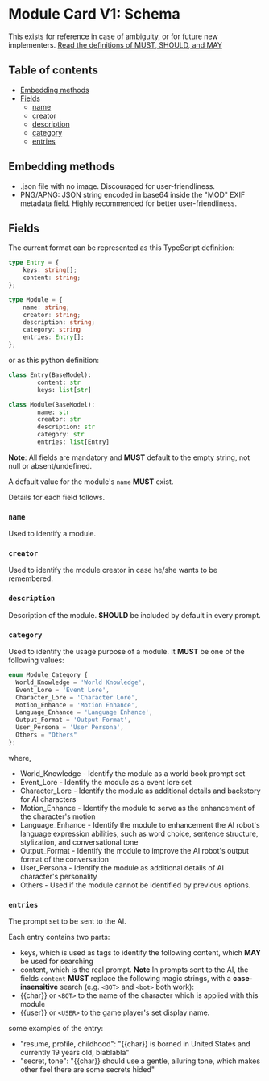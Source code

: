 # Module Card V1: Schema

This exists for reference in case of ambiguity, or for future new implementers.
[Read the definitions of MUST, SHOULD, and MAY](./keyword_definitions.md)

## Table of contents

- [Embedding methods](#embedding-methods)
- [Fields](#fields)
  * [name](#name)
  * [creator](#creator)
  * [description](#description)
  * [category](#category)
  * [entries](#entries)


## Embedding methods

- .json file with no image. Discouraged for user-friendliness.
- PNG/APNG: JSON string encoded in base64 inside the "MOD" EXIF metadata field. Highly recommended for better user-friendliness.


## Fields

The current format can be represented as this TypeScript definition:

```ts
type Entry = {
    keys: string[];
    content: string;
};

type Module = {
    name: string;
    creator: string;
    description: string;
    category: string
    entries: Entry[];
};
```

or as this python definition:

```python
class Entry(BaseModel):
        content: str
        keys: list[str]

class Module(BaseModel):
        name: str
        creator: str
        description: str
        category: str
        entries: list[Entry]
```

**Note**: All fields are mandatory and **MUST** default to the empty string, not null or absent/undefined.

A default value for the module's `name` **MUST** exist.

Details for each field follows.

### `name`

Used to identify a module.

### `creator`
Used to identify the module creator in case he/she wants to be remembered.

### `description`

Description of the module. **SHOULD** be included by default in every prompt.

### `category`
Used to identify the usage purpose of a module. It **MUST** be one of the following values:

```ts
enum Module_Category {
  World_Knowledge = 'World Knowledge',     
  Event_Lore = 'Event Lore',                
  Character_Lore = 'Character Lore',        
  Motion_Enhance = 'Motion Enhance',        
  Language_Enhance = 'Language Enhance',    
  Output_Format = 'Output Format',          
  User_Persona = 'User Persona',           
  Others = "Others"                        
};
```
where,
- World_Knowledge - Identify the module as a world book prompt set
- Event_Lore - Identify the module as a event lore set
- Character_Lore - Identify the module as additional details and backstory for AI characters
- Motion_Enhance - Identify the module to serve as the enhancement of the character's motion
- Language_Enhance - Identify the module to enhancement the AI robot's language expression abilities, such as word choice, sentence structure, stylization, and conversational tone
- Output_Format - Identify the module to improve the AI robot's output format of the conversation
- User_Persona - Identify the module as additional details of AI character's personality
- Others - Used if the module cannot be identified by previous options.

### `entries`
The prompt set to be sent to the AI.

Each entry contains two parts:
- keys, which is used as tags to identify the following content, which **MAY** be used for searching
- content, which is the real prompt. 
**Note** In prompts sent to the AI, the fields `content` **MUST** replace the following magic strings, with a **case-insensitive** search (e.g. `<BOT>` and `<bot>` both work):
- {{char}} or `<BOT>` to the name of the character which is applied with this module
- {{user}} or `<USER>` to the game player's set display name.

some examples of the entry:
- "resume, profile, childhood": "{{char}} is borned in United States and currently 19 years old, blablabla"
- "secret, tone": "{{char}} should use a gentle, alluring tone, which makes other feel there are some secrets hided"

